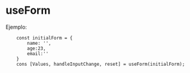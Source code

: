 # useForm

Ejemplo:

```
    const initialForm = {
        name: '',
        age:23,
        email:''
    }
    cons [Values, handleInputChange, reset] = useForm(initialForm);
```